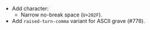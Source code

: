  * Add character:
   - Narrow no-break space (`U+202F`).
 * Add `raised-turn-comma` variant for ASCII grave (#778).